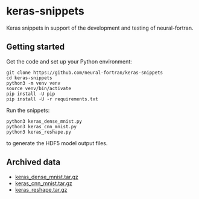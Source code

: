 # keras-snippets

Keras snippets in support of the development and testing of neural-fortran.

## Getting started

Get the code and set up your Python environment:

```
git clone https://github.com/neural-fortran/keras-snippets
cd keras-snippets
python3 -m venv venv
source venv/bin/activate
pip install -U pip
pip install -U -r requirements.txt
```

Run the snippets:

```
python3 keras_dense_mnist.py
python3 keras_cnn_mnist.py
python3 keras_reshape.py
```

to generate the HDF5 model output files.

## Archived data

* [keras_dense_mnist.tar.gz](https://github.com/neural-fortran/keras-snippets/files/8788739/keras_dense_mnist.tar.gz)
* [keras_cnn_mnist.tar.gz](https://github.com/neural-fortran/keras-snippets/files/8892585/keras_cnn_mnist.tar.gz)
* [keras_reshape.tar.gz](https://github.com/neural-fortran/keras-snippets/files/9667603/keras_reshape.tar.gz)
